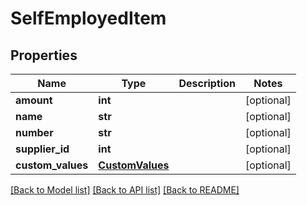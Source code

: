 # SelfEmployedItem

## Properties
Name | Type | Description | Notes
------------ | ------------- | ------------- | -------------
**amount** | **int** |  | [optional] 
**name** | **str** |  | [optional] 
**number** | **str** |  | [optional] 
**supplier_id** | **int** |  | [optional] 
**custom_values** | [**CustomValues**](CustomValues.md) |  | [optional] 

[[Back to Model list]](../README.md#documentation-for-models) [[Back to API list]](../README.md#documentation-for-api-endpoints) [[Back to README]](../README.md)

